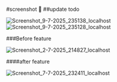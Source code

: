 #screenshot 📸
##update todo

![Screenshot_9-7-2025_235138_localhost](https://github.com/user-attachments/assets/c4220756-ef96-4807-8c16-ac1cad89a94a)![Screenshot_9-7-2025_235128_localhost](https://github.com/user-attachments/assets/dcfe34c3-3cf3-40ca-81cb-36eee255bef5)


###Before feature

![Screenshot_2-7-2025_214827_localhost](https://github.com/user-attachments/assets/1ddcd7c3-21cf-4aa6-b4a8-2a19870fb0d5)


####after feature

![Screenshot_7-7-2025_232411_localhost](https://github.com/user-attachments/assets/1be76274-88fa-45ed-a1bc-5ae3f86901b2)

